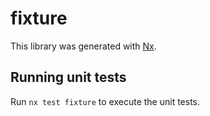 # fixture

This library was generated with [Nx](https://nx.dev).

## Running unit tests

Run `nx test fixture` to execute the unit tests.
